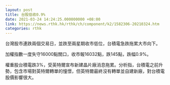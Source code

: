 ```yaml
---
layout: post
title: 台股低收0.9%
date: 2021-03-24 14:24:25.000000000 +08:00
link: https://news.rthk.hk/rthk/ch/component/k2/1582306-20210324.htm
categories: rthk
---
```


台灣股市連跌兩個交易日，並跌至兩星期收市低位，台積電急跌拖累大市向下。

加權指數一度失守16000點關口，收市報16032點，跌145點，跌幅0.9%。

權重股台積電跌3%，受英特爾宣布新建晶片廠消息拖累。分析指，台積電之前升勢，包含市場對英特爾轉單的憧憬，但英特爾最終沒有轉單並自建新廠，對台積電股價影響很大。
